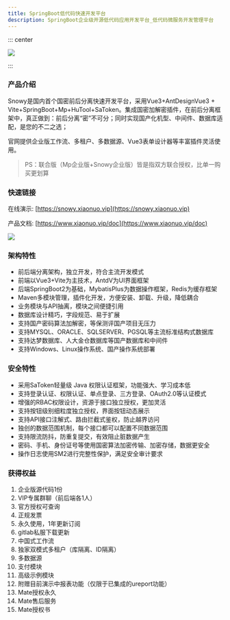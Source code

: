 ```yaml
---
title: SpringBoot低代码快速开发平台
description: SpringBoot企业级开源低代码应用开发平台_低代码微服务开发管理平台
---
```


::: center

<img align="center" src="/img/springboot.png"/>

:::


### 产品介绍

Snowy是国内首个国密前后分离快速开发平台，采用Vue3+AntDesignVue3 + Vite+SpringBoot+Mp+HuTool+SaToken。集成国密加解密插件，在前后分离框架中，真正做到：前后分离“密”不可分；同时实现国产化机型、中间件、数据库适配，是您的不二之选；

官网提供企业版工作流、多租户、多数据源、Vue3表单设计器等丰富插件灵活使用。

> PS：联合版（Mp企业版+Snowy企业版）皆是指双方联合授权，比单一购买更划算

### 快速链接

在线演示: [https://snowy.xiaonuo.vip](https://snowy.xiaonuo.vip)

产品文档: [https://www.xiaonuo.vip/doc](https://www.xiaonuo.vip/doc)


![](https://pan.xiaonuo.vip/?explorer/share/file&hash=87aezjDgKhZAtVBvlw0lkiiLfz6MmgIF3Q4aRp6B9pjbP10oHPz4QXrR&name=/admin_index_01.0edb73a4.png
)

### 架构特性

- 前后端分离架构，独立开发，符合主流开发模式
- 前端以Vue3+Vite为主技术，AntdV为UI界面框架
- 后端SpringBoot2为基础，MybatisPlus为数据操作框架，Redis为缓存框架
- Maven多模块管理，插件化开发，方便安装、卸载、升级，降低耦合
- 业务模块与API抽离，模块之间便捷引用
- 数据库设计精巧，字段规范、易于扩展
- 支持国产密码算法加解密，等保测评国产项目无压力
- 支持MYSQL、ORACLE、SQLSERVER、PGSQL等主流标准结构式数据库
- 支持达梦数据库、人大金仓数据库等国产数据库和中间件
- 支持Windows、Linux操作系统、国产操作系统部署

### 安全特性

- 采用SaToken轻量级 Java 权限认证框架，功能强大、学习成本低
- 支持登录认证、权限认证、单点登录、三方登录、OAuth2.0等认证模式
- 增强的RBAC权限设计，资源于接口独立授权，更加灵活
- 支持按钮级别细粒度独立授权，界面按钮动态展示
- 支持API接口注解式、路由拦截式鉴权，防止越界访问
- 独创的数据范围机制，每个接口都可以配置不同数据范围
- 支持限流防抖，防重复提交，有效阻止脏数据产生
- 密码、手机、身份证号等使用国密算法加密传输、加密存储，数据更安全
- 操作日志使用SM2进行完整性保护，满足安全审计要求

### 获得权益

1. 企业版源代码1份
2. VIP专属群聊（前后端各1人）
3. 官方授权可查询
4. 正规发票
5. 永久使用，1年更新订阅
6. gitlab私服下载更新
7. 中国式工作流
8. 独家双模式多租户（库隔离、ID隔离）
9. 多数据源
10. 支付模块
11. 高级示例模块
12. 附赠目前演示中报表功能（仅限于已集成的ureport功能）
13. Mate授权永久
14. Mate售后服务
15. Mate授权书
